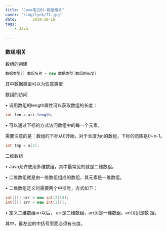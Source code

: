 ```yaml
---
title: "Java笔记01-数组相关"
cover: "/img/lynk/71.jpg"
date:       2019-10-16
tags:
	- Java
	
---
```









### 数组相关
数组的创建
```java
数据类型[] 数组名称 = new 数据类型[数组的长度]
```
其中数据类型可以为任意类型

数组的访问

• 调用数组的length属性可以获取数组的长度：
```java
int len = arr.length;
```
• 可以通过下标的方式访问数组中的每一个元素。  

需要注意的是：数组的下标从0开始，对于长度为n的数组，下标的范围是0~n-1。
```java
int tmp = a[2];
```

二维数组

• Java允许使用多维数组，其中最常见的就是二维数组。

• 二维数组就是由一维数组组成的数组，其元素是一维数组。

• 二维数组定义时需要两个中括号，方式如下：

```java
int[][] arr = new int[2][3];
int[][] arr = new int[3][];
```
• 定义二维数组arr以后， arr是二维数组，arr[i]是一维数组，arr[i][j]是数
据。

其中，最左边的中括号里面必须有长度。